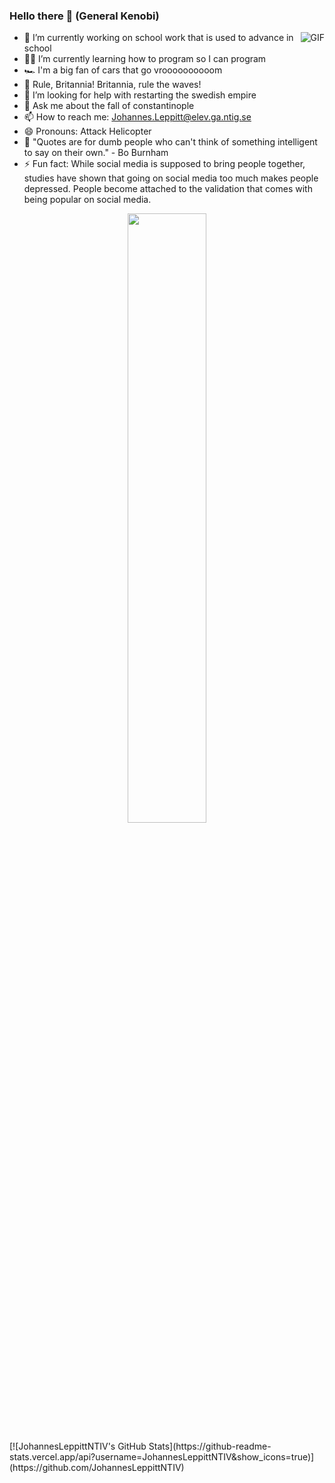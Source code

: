 ### Hello there 👋 (General Kenobi)
<img align="right" alt="GIF" src="https://media.giphy.com/media/13HgwGsXF0aiGY/giphy.gif" />

- 💼 I’m currently working on school work that is used to advance in school
- 👨‍💻 I’m currently learning how to program so I can program
- 🏎️ I'm a big fan of cars that go vroooooooooom
- 👑 Rule, Britannia! Britannia, rule the waves!
- 🤔 I’m looking for help with restarting the swedish empire
- 💬 Ask me about the fall of constantinople
- 📫 How to reach me: Johannes.Leppitt@elev.ga.ntig.se
- 😄 Pronouns: Attack Helicopter
- 📜 "Quotes are for dumb people who can't think of something intelligent to say on their own." - Bo Burnham
- ⚡ Fun fact: While social media is supposed to bring people together, studies have shown that going on social media too much makes people depressed. People become attached to the validation that comes with being popular on social media.

<p align="center"><img width=50% src="https://wompampsupport.azureedge.net/fetchimage?siteId=7575&v=2&jpgQuality=100&width=700&url=https%3A%2F%2Fi.kym-cdn.com%2Fentries%2Ficons%2Ffacebook%2F000%2F021%2F807%2Fig9OoyenpxqdCQyABmOQBZDI0duHk2QZZmWg2Hxd4ro.jpg"></p>
[![JohannesLeppittNTIV's GitHub Stats](https://github-readme-stats.vercel.app/api?username=JohannesLeppittNTIV&show_icons=true)](https://github.com/JohannesLeppittNTIV)

